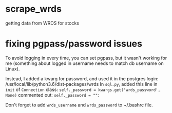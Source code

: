 # scrape_wrds
getting data from WRDS for stocks


# fixing pgpass/password issues
To avoid logging in every time, you can set pgpass, but it wasn't working for me (something about logged in username needs to match db username on Linux).

Instead, I added a kwarg for password, and used it in the postgres login:
/usr/local/lib/python3.6/dist-packages/wrds
In `sql.py`, added this line in `init` of `Connection` class:
`self._password = kwargs.get('wrds_password', None)`
commented out:
`self._password = ""`:

Don't forget to add
`wrds_username`
and
`wrds_password`
to ~/.bashrc file.
